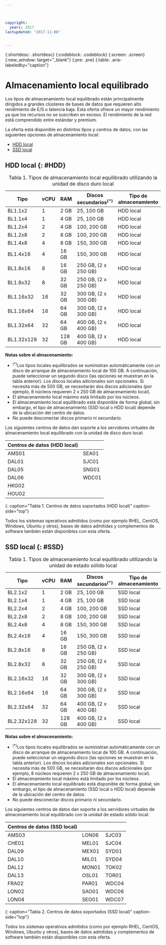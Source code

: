 ```yaml
---



copyright:
  years: 2017
lastupdated: "2017-11-08"


---
```


{:shortdesc: .shortdesc}
{:codeblock: .codeblock}
{:screen: .screen}
{:new_window: target="_blank"}
{:pre: .pre}
{:table: .aria-labeledby="caption"}

# Almacenamiento local equilibrado
Los tipos de almacenamiento local equilibrado están principalmente dirigidos a grandes clústeres de bases de datos que requieren alto rendimiento de E/S o latencia baja. Esta oferta ofrece un mayor rendimiento ya que los recursos no se suscriben en exceso. El rendimiento de la red está comprendido entre estándar y premium.

La oferta está disponible en distintos tipos y centros de datos, con las siguientes opciones de almacenamiento local:

* [HDD local](vsi_public_balanced_local.html#HDD)
* [SSD local](vsi_public_balanced_local.html#SSD)

## HDD local {: #HDD}
 
<table>
<CAPTION>Tabla 1. Tipos de almacenamiento local equilibrado utilizando la unidad de disco duro local</CAPTION>
<THEAD>
<TR>
<th>Tipo</th>
<th>vCPU</th>
<th>RAM</th>
<th>Discos secundarios<sup>(*)</sup></th>
<th>Tipo de almacenamiento</th>
</TR>
</THEAD>
<TBODY>
<tr>
<td>BL1.1x2</td>
<td>1</td>
<td>2 GB</td>
<td>25, 100 GB</td>
<td>HDD local</td>
</tr>
<tr>
<td>BL1.1x4</td>
<td>1</td>
<td>4 GB</td>
<td>25, 100 GB</td>
<td>HDD local</td>
</tr>
<tr>
<td>BL1.2x4</td>
<td>2</td>
<td>4 GB</td>
<td>100, 200 GB</td>
<td>HDD local</td>
</tr>
<tr>
<td>BL1.2x8</td>
<td>2</td>
<td>8 GB</td>
<td>100, 200 GB</td>
<td>HDD local</td>
</tr>
<tr>
<td>BL1.4x8</td>
<td>4</td>
<td>8 GB</td>
<td>150, 300 GB</td>
<td>HDD local</td>
</tr>
<tr>
<td>BL1.4x16</td>
<td>4</td>
<td>16 GB</td>
<td>150, 300 GB</td>
<td>HDD local</td>
</tr>
<tr>
<td>BL1.8x16</td>
<td>8</td>
<td>16 GB</td>
<td>250 GB, (2 x 250 GB)</td>
<td>HDD local</td>
</tr>
<tr>
<td>BL1.8x32</td>
<td>8</td>
<td>32 GB</td>
<td>250 GB, (2 x 250 GB)</td>
<td>HDD local</td>
</tr>
<tr>
<td>BL1.16x32</td>
<td>16</td>
<td>32 GB</td>
<td>300 GB, (2 x 300 GB)</td>
<td>HDD local</td>
</tr>
<tr>
<td>BL1.16x64</td>
<td>16</td>
<td>64 GB</td>
<td>300 GB, (2 x 300 GB)</td>
<td>HDD local</td>
</tr>
<tr>
<td>BL1.32x64</td>
<td>32</td>
<td>64 GB</td>
<td>400 GB, (2 x 400 GB)</td>
<td>HDD local</td>
</tr>
<tr>
<td>BL1.32x128</td>
<td>32</td>
<td>128 GB</td>
<td>400 GB, (2 x 400 GB)</td>
<td>HDD local</td>
</tr>
</TBODY>
</table>

**Notas sobre el almacenamiento:**
* <sup>(*)</sup>Los tipos locales equilibrados se suministran automáticamente con un disco de arranque de almacenamiento local de 100 GB. A continuación, puede seleccionar un segundo disco (las opciones se muestran en la tabla anterior). Los discos locales adicionales son opcionales. Si necesita más de 500 GB, se necesitarán dos discos adicionales (por ejemplo, 8 núcleos requieren 2 x 250 GB de almacenamiento local).
*	El almacenamiento local máximo está limitado por los núcleos. 
*	El almacenamiento local equilibrado está disponible de forma global; sin embargo, el tipo de almacenamiento (SSD local o HDD local) depende de la ubicación del centro de datos. 
*	No puede desconectar discos primario ni secundario.

Los siguientes centros de datos dan soporte a los servidores virtuales de almacenamiento local equilibrado con la unidad de disco duro local:

|Centros de datos (HDD local) |        |
|------------ |------  |  
|AMS01        |SEA01   |
|DAL01        |SJC01   | 
|DAL05        |SNG01   |
|DAL06        |WDC01   |
|HKG02        |        |        
|HOU02        |        |  
{: caption="Tabla 1. Centros de datos soportados (HDD local)" caption-side="top"}

Todos los sistemas operativos admitidos (como por ejemplo RHEL, CentOS, Windows, Ubuntu y otros), bases de datos admitidas y complementos de software también están disponibles con esta oferta.  

## SSD local {: #SSD}
<table>
<CAPTION>Tabla 1. Tipos de almacenamiento local equilibrado utilizando la unidad de estado sólido local</CAPTION>
<THEAD>
<TR>
<th>Tipo</th>
<th>vCPU</th>
<th>RAM</th>
<th>Discos secundarios<sup>(*)</sup></th>
<th>Tipo de almacenamiento</th>
</TR>
</THEAD>
<TBODY>
<tr>
<td>BL2.1x2</td>
<td>1</td>
<td>2 GB</td>
<td>25, 100 GB</td>
<td>SSD local</td>
</tr>
<tr>
<td>BL2.1x4</td>
<td>1</td>
<td>4 GB</td>
<td>25, 100 GB</td>
<td>SSD local</td>
</tr>
<tr>
<td>BL2.2x4</td>
<td>2</td>
<td>4 GB</td>
<td>100, 200 GB</td>
<td>SSD local</td>
</tr>
<tr>
<td>BL2.2x8</td>
<td>2</td>
<td>8 GB</td>
<td>100, 200 GB</td>
<td>SSD local</td>
</tr>
<tr>
<td>BL2.4x8</td>
<td>4</td>
<td>8 GB</td>
<td>150, 300 GB</td>
<td>SSD local</td>
</tr>
<tr>
<td>BL2.4x16</td>
<td>4</td>
<td>16 GB</td>
<td>150, 300 GB</td>
<td>SSD local</td>
</tr>
<tr>
<td>BL2.8x16</td>
<td>8</td>
<td>16 GB</td>
<td>250 GB, (2 x 250 GB)</td>
<td>SSD local</td>
</tr>
<tr>
<td>BL2.8x32</td>
<td>8</td>
<td>32 GB</td>
<td>250 GB, (2 x 250 GB)</td>
<td>SSD local</td>
</tr>
<tr>
<td>BL2.16x32</td>
<td>16</td>
<td>32 GB</td>
<td>300 GB, (2 x 300 GB)</td>
<td>SSD local</td>
</tr>
<tr>
<td>BL2.16x64</td>
<td>16</td>
<td>64 GB</td>
<td>300 GB, (2 x 300 GB)</td>
<td>SSD local</td>
</tr>
<tr>
<td>BL2.32x64</td>
<td>32</td>
<td>64 GB</td>
<td>400 GB, (2 x 400 GB)</td>
<td>SSD local</td>
</tr>
<tr>
<td>BL2.32x128</td>
<td>32</td>
<td>128 GB</td>
<td>400 GB, (2 x 400 GB)</td>
<td>SSD local</td>
</tr>
</TBODY>
</table>

**Notas sobre el almacenamiento:**
* <sup>(*)</sup>Los tipos locales equilibrados se suministran automáticamente con un disco de arranque de almacenamiento local de 100 GB. A continuación, puede seleccionar un segundo disco (las opciones se muestran en la tabla anterior). Los discos locales adicionales son opcionales. Si necesita más de 500 GB, se necesitarán dos discos adicionales (por ejemplo, 8 núcleos requieren 2 x 250 GB de almacenamiento local).
*	El almacenamiento local máximo está limitado por los núcleos. 
*	El almacenamiento local equilibrado está disponible de forma global; sin embargo, el tipo de almacenamiento (SSD local o HDD local) depende de la ubicación del centro de datos. 
*	No puede desconectar discos primario ni secundario.

Los siguientes centros de datos dan soporte a los servidores virtuales de almacenamiento local equilibrado con la unidad de estado sólido local:

|Centros de datos (SSD local) |        |         |
|------- |------  |------ | 
|AMS03   |LON06   |SJC03  |
|CHE01   |MEL01   |SJC04  | 
|DAL09   |MEX01   |SYD01  |
|DAL10   |MIL01   |SYD04  |
|DAL12   |MON01   |TOK02  |       
|DAL13   |OSL01   |TOR01  |
|FRA02   |PAR01   |WDC04  |
|LON02   |SAO01   |WDC06  |
|LON04   |SEO01   | WDC07 | 
{: caption="Tabla 2. Centros de datos soportados (SSD local)" caption-side="top"}

Todos los sistemas operativos admitidos (como por ejemplo RHEL, CentOS, Windows, Ubuntu y otros), bases de datos admitidas y complementos de software también están disponibles con esta oferta.  
